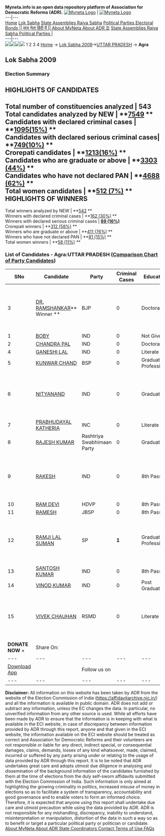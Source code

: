 **Myneta.info is an open data repository platform of Association for Democratic Reforms (ADR).**
[![Myneta Logo](https://www.myneta.info/lib/img/myneta-logo.png)](https://www.myneta.info/) | [![Myneta Logo](https://www.myneta.info/lib/img/adr-logo.png)](https://adrindia.org)  
---|---  
[Home](https://www.myneta.info/) [Lok Sabha](https://www.myneta.info/#ls "Lok Sabha") [ State Assemblies ](https://www.myneta.info/#sa "State Assemblies") [Rajya Sabha](https://www.myneta.info/#rs "Rajya Sabha") [Political Parties ](https://www.myneta.info/party "Political Parties") [ Electoral Bonds ](https://www.myneta.info/electoral_bonds "Electoral Bonds") [ || माय नेता हिंदी में || ](https://translate.google.co.in/translate?prev=hp&hl=en&js=y&u=www.myneta.info&sl=en&tl=hi&history_state0=) [ About MyNeta ](https://adrindia.org/content/about-myneta) [ About ADR ](https://adrindia.org/about-adr/who-we-are) [☰](javascript:void\(0\))
[ State Assemblies ](https://www.myneta.info/#sa "State Assemblies") [ Rajya Sabha ](https://www.myneta.info/#rs "Rajya Sabha") [ Political Parties ](https://www.myneta.info/party "Political Parties")
|   
---|---  
![](https://www.myneta.info/lib/img/banner/banner-1.png)![](https://www.myneta.info/lib/img/banner/banner-2.png)![](https://www.myneta.info/lib/img/banner/banner-3.png)![](https://www.myneta.info/lib/img/banner/banner-4.png)
1  2  3  4 
[Home](https://www.myneta.info/) → [Lok Sabha 2009](https://www.myneta.info/ls2009/)→[UTTAR PRADESH](https://www.myneta.info/ls2009/index.php?action=show_constituencies&state_id=24) → **Agra**
### 
## Lok Sabha 2009
###  Election Summary 
HIGHLIGHTS OF CANDIDATES  
---  
Total number of constituencies analyzed |  543   
Total candidates analyzed by NEW | **[7549](https://www.myneta.info/ls2009/index.php?action=summary&subAction=candidates_analyzed&sort=candidate#summary) **  
Candidates with declared criminal cases | **[1095(15%)](https://www.myneta.info/ls2009/index.php?action=summary&subAction=crime&sort=candidate#summary) **  
Candidates with declared serious criminal cases| **[749(10%)](https://www.myneta.info/ls2009/index.php?action=summary&subAction=serious_crime&sort=candidate#summary) **  
Crorepati candidates | **[1213(16%)](https://www.myneta.info/ls2009/index.php?action=summary&subAction=crorepati&sort=candidate#summary) **  
Candidates who are graduate or above | **[3303 (44%)](https://www.myneta.info/ls2009/index.php?action=summary&subAction=education&sort=candidate#summary) **  
Candidates who have not declared PAN | **[4688 (62%)](https://www.myneta.info/ls2009/index.php?action=summary&subAction=without_pan&sort=candidate#summary) **  
Total women candidates | **[512 (7%)](https://www.myneta.info/ls2009/index.php?action=summary&subAction=women_candidate&sort=candidate#summary) **  
HIGHLIGHTS OF WINNERS  
---  
Total winners analyzed by NEW | **[542](https://www.myneta.info/ls2009/index.php?action=summary&subAction=winner_analyzed&sort=candidate#summary) **  
Winners with declared criminal cases | **[162 (30%)](https://www.myneta.info/ls2009/index.php?action=summary&subAction=winner_crime&sort=candidate#summary) **  
Winners with declared serious criminal cases | **[89 (16%)](https://www.myneta.info/ls2009/index.php?action=summary&subAction=winner_serious_crime&sort=candidate#summary)**  
Crorepati winners | **[312 (58%)](https://www.myneta.info/ls2009/index.php?action=summary&subAction=winner_crorepati&sort=candidate#summary) **  
Winners who are graduate or above | **[411 (76%)](https://www.myneta.info/ls2009/index.php?action=summary&subAction=winner_education&sort=candidate#summary) **  
Winners who have not declared PAN | **[81 (15%)](https://www.myneta.info/ls2009/index.php?action=summary&subAction=winner_without_pan&sort=candidate#summary) **  
Total women winners | **[58 (11%)](https://www.myneta.info/ls2009/index.php?action=summary&subAction=winner_women&sort=candidate#summary) **  
### List of Candidates - Agra:UTTAR PRADESH ([Comparison Chart of Party Candidates](https://www.myneta.info/ls2009/comparisonchart.php?constituency_id=426))
SNo | Candidate| Party| Criminal Cases| Education| Age| Total Assets| Liabilities  
---|---|---|---|---|---|---|---  
3  | [DR. RAMSHANKAR](https://www.myneta.info/ls2009/candidate.php?candidate_id=7154)** Winner ** | BJP | 0 | Doctorate| 43 | ![](https://myneta.info/image_v2.php?myneta_folder=ls2009&candidate_id=7154&col=ta) | ![](https://myneta.info/image_v2.php?myneta_folder=ls2009&candidate_id=7154&col=lia)  
1  | [BOBY](https://www.myneta.info/ls2009/candidate.php?candidate_id=7156) | IND | 0 | Not Given| 36 | Rs 1,00,000 ~ 1 Lacs+ | Rs 0 ~   
2  | [CHANDRA PAL](https://www.myneta.info/ls2009/candidate.php?candidate_id=7153) | IND | 0 | Doctorate| 61 | Rs 1,35,88,178 ~ 1 Crore+ | Rs 31,09,000 ~ 31 Lacs+  
4  | [GANESHI LAL](https://www.myneta.info/ls2009/candidate.php?candidate_id=7155) | IND | 0 | Literate| 43 | Rs 3,85,389 ~ 3 Lacs+ | Rs 0 ~   
5  | [KUNWAR CHAND](https://www.myneta.info/ls2009/candidate.php?candidate_id=7151) | BSP | 0 | Graduate Professional| 51 | Rs 43,10,491 ~ 43 Lacs+ | Rs 4,17,468 ~ 4 Lacs+  
6  | [NITYANAND](https://www.myneta.info/ls2009/candidate.php?candidate_id=7150) | IND | 0 | Graduate| 55 | ![](https://myneta.info/image_v2.php?myneta_folder=ls2009&candidate_id=7150&col=ta) | ![](https://myneta.info/image_v2.php?myneta_folder=ls2009&candidate_id=7150&col=lia)  
7  | [PRABHUDAYAL KATHERIA](https://www.myneta.info/ls2009/candidate.php?candidate_id=7159) | INC | 0 | Literate| 57 | Rs 4,04,93,500 ~ 4 Crore+ | Rs 3,82,895 ~ 3 Lacs+  
8  | [RAJESH KUMAR](https://www.myneta.info/ls2009/candidate.php?candidate_id=7158) | Rashtriya Swabhimaan Party | 0 | Graduate| 33 | Rs 2,60,000 ~ 2 Lacs+ | Rs 95,000 ~ 95 Thou+  
9  | [RAKESH](https://www.myneta.info/ls2009/candidate.php?candidate_id=7165) | IND | 0 | 8th Pass| 40 | ![](https://myneta.info/image_v2.php?myneta_folder=ls2009&candidate_id=7165&col=ta) | ![](https://myneta.info/image_v2.php?myneta_folder=ls2009&candidate_id=7165&col=lia)  
10  | [RAM DEVI](https://www.myneta.info/ls2009/candidate.php?candidate_id=7167) | HDVP | 0 | 8th Pass| 46 | Rs 1,47,000 ~ 1 Lacs+ | Rs 0 ~   
11  | [RAMESH](https://www.myneta.info/ls2009/candidate.php?candidate_id=7164) | JBSP | 0 | 8th Pass| 30 | Rs 5,04,000 ~ 5 Lacs+ | Rs 0 ~   
12  | [RAMJI LAL SUMAN](https://www.myneta.info/ls2009/candidate.php?candidate_id=7160) | SP | **1** | Graduate Professional| 57 | ![](https://myneta.info/image_v2.php?myneta_folder=ls2009&candidate_id=7160&col=ta) | ![](https://myneta.info/image_v2.php?myneta_folder=ls2009&candidate_id=7160&col=lia)  
13  | [SANTOSH KUMAR](https://www.myneta.info/ls2009/candidate.php?candidate_id=7162) | IND | 0 | 8th Pass| 27 | Rs 8,47,100 ~ 8 Lacs+ | Rs 4,90,000 ~ 4 Lacs+  
14  | [VINOD KUMAR](https://www.myneta.info/ls2009/candidate.php?candidate_id=7152) | IND | 0 | Post Graduate| 47 | Rs 5,25,100 ~ 5 Lacs+ | Rs 0 ~   
15  | [VIVEK CHAUHAN](https://www.myneta.info/ls2009/candidate.php?candidate_id=7157) | RSMD | 0 | Literate| 35 | ![](https://myneta.info/image_v2.php?myneta_folder=ls2009&candidate_id=7157&col=ta) | ![](https://myneta.info/image_v2.php?myneta_folder=ls2009&candidate_id=7157&col=lia)  
|  **DONATE NOW** × |  Share On:  | [](https://api.whatsapp.com/send?text=https%3A%2F%2Fmyneta.info%2Fpunjab2022%2Findex.php%3Faction%3Dshow_constituencies%26state_id%3D19) | [](https://www.facebook.com/sharer/sharer.php?u=https%3A%2F%2Fmyneta.info%2Fpunjab2022%2Findex.php%3Faction%3Dshow_constituencies%26state_id%3D19) | [](https://twitter.com/share?url=https%3A%2F%2Fmyneta.info%2Fpunjab2022%2Findex.php%3Faction%3Dshow_constituencies%26state_id%3D19)  
---|---|---|---|---  
| [ Download App ](https://play.google.com/store/apps/details?id=com.webrosoft.myneta1&pcampaignid=pcampaignidMKT-Other-global-all-co-prtnr-py-PartBadge-Mar2515-1) | [](https://play.google.com/store/apps/details?id=com.webrosoft.myneta1&pcampaignid=pcampaignidMKT-Other-global-all-co-prtnr-py-PartBadge-Mar2515-1) |  Follow us on  | [](https://www.facebook.com/adrindia.org/) | [](https://twitter.com/adrspeaks) | [](https://groups.google.com/g/national-election-watch?hl=en&pli=1) | [](https://www.instagram.com/adrspeaks/) | [](https://www.youtube.com/user/adrspeaks) | [](https://sharechat.com/profile/adrspeaks)  
---|---|---|---|---|---|---|---|---  
**Disclaimer:** All information on this website has been taken by ADR from the website of the Election Commission of India (https://affidavitarchive.nic.in/) and all the information is available in public domain. ADR does not add or subtract any information, unless the EC changes the data. In particular, no unverified information from any other source is used. While all efforts have been made by ADR to ensure that the information is in keeping with what is available in the ECI website, in case of discrepancy between information provided by ADR through this report, anyone and that given in the ECI website, the information available on the ECI website should be treated as correct and Association for Democratic Reforms and their volunteers are not responsible or liable for any direct, indirect special, or consequential damages, claims, demands, losses of any kind whatsoever, made, claimed, incurred or suffered by any party arising under or relating to the usage of data provided by ADR through this report. It is to be noted that ADR undertakes great care and adopts utmost due diligence in analysing and dissemination of the background information of the candidates furnished by them at the time of elections from the duly self-sworn affidavits submitted with the Election Commission of India. Such information is only aimed at highlighting the growing criminality in politics, increased misuse of money in elections so as to facilitate a system of transparency, accountability and good governance and to enable voters to form an informed choice. Therefore, it is expected that anyone using this report shall undertake due care and utmost precaution while using the data provided by ADR. ADR is not responsible for any mishandling, discrepancy, inability to understand, misinterpretation or manipulation, distortion of the data in such a way so as to benefit or target a particular political party or politician or candidate. 
[ About MyNeta ](https://adrindia.org/content/about-myneta) [ About ADR ](https://adrindia.org/about-adr/who-we-are) [ State Coordinators ](https://adrindia.org/about-adr/state-coordinators) [ Contact ](https://adrindia.org/contact-us) [ Terms of Use ](https://adrindia.org/content/adr-terms-use) [ FAQs ](https://adrindia.org/content/faqs)
